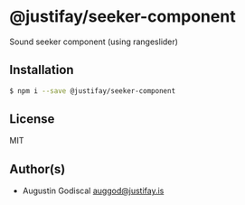 # @justifay/seeker-component

Sound seeker component (using rangeslider)

## Installation

```sh
$ npm i --save @justifay/seeker-component
```

## License

MIT

## Author(s)

- Augustin Godiscal <auggod@justifay.is>
